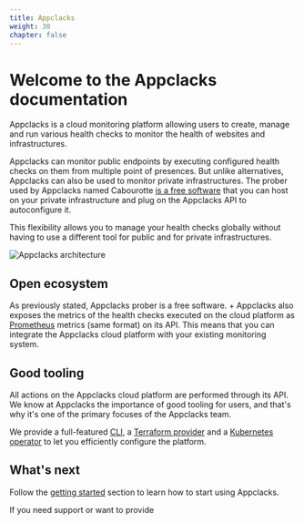 ```yaml
---
title: Appclacks
weight: 30
chapter: false
---
```


# Welcome to the Appclacks documentation

Appclacks is a cloud monitoring platform allowing users to create, manage and run various health checks to monitor the health of websites and infrastructures.

Appclacks can monitor public endpoints by executing configured health checks on them from multiple point of presences. But unlike alternatives, Appclacks can also be used to monitor private infrastructures.
The prober used by Appclacks named Cabourotte [is a free software](https://github.com/appclacks/cabourotte) that you can host on your private infrastructure and plug on the Appclacks API to autoconfigure it.

This flexibility allows you to manage your health checks globally without having to use a different tool for public and for private infrastructures.

![Appclacks architecture](/img/architecture.png?height=600px)

## Open ecosystem

As previously stated, Appclacks prober is a free software. +
Appclacks also exposes the metrics of the health checks executed on the cloud platform as [Prometheus](https://prometheus.io/) metrics (same format) on its API. This means that you can integrate the Appclacks cloud platform with your existing monitoring system.

## Good tooling

All actions on the Appclacks cloud platform are performed through its API. We know at Appclacks the importance of good tooling for users, and that's why it's one of the primary focuses of the Appclacks team.

We provide a full-featured [CLI](https://github.com/appclacks/cli), a [Terraform provider](https://github.com/appclacks/terraform-provider-appclacks/) and a [Kubernetes operator](/guides/kubernetes/) to let you efficiently configure the platform.

## What's next

Follow the [getting started](/getting-started/) section to learn how to start using Appclacks.

If you need support or want to provide 
